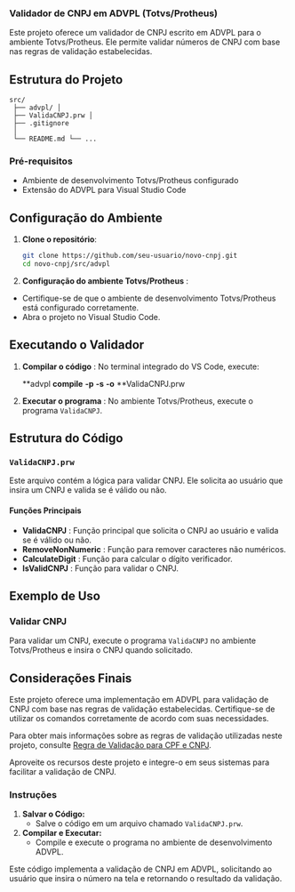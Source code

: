 ### Validador de CNPJ em ADVPL (Totvs/Protheus)

Este projeto oferece um validador de CNPJ escrito em ADVPL para o ambiente Totvs/Protheus. Ele permite validar números de CNPJ com base nas regras de validação estabelecidas.

## Estrutura do Projeto

```
src/
 ├── advpl/ │ 
 ├── ValidaCNPJ.prw │ 
 ├── .gitignore 
 │ 
 └── README.md └── ...
```

### Pré-requisitos

- Ambiente de desenvolvimento Totvs/Protheus configurado
- Extensão do ADVPL para Visual Studio Code

## Configuração do Ambiente

1. **Clone o repositório**:
   ```sh
   git clone https://github.com/seu-usuario/novo-cnpj.git
   cd novo-cnpj/src/advpl
   ```

2. **Configuração do ambiente Totvs/Protheus** :

* Certifique-se de que o ambiente de desenvolvimento Totvs/Protheus está configurado corretamente.
* Abra o projeto no Visual Studio Code.

## Executando o Validador

1. **Compilar o código** : No terminal integrado do VS Code, execute:

   **advpl **compile** **-p** **-s** **-o** **ValidaCNPJ.prw

1. **Executar o programa** : No ambiente Totvs/Protheus, execute o programa `ValidaCNPJ`.

## Estrutura do Código

### `ValidaCNPJ.prw`

Este arquivo contém a lógica para validar CNPJ. Ele solicita ao usuário que insira um CNPJ e valida se é válido ou não.

#### Funções Principais

* **ValidaCNPJ** : Função principal que solicita o CNPJ ao usuário e valida se é válido ou não.
* **RemoveNonNumeric** : Função para remover caracteres não numéricos.
* **CalculateDigit** : Função para calcular o dígito verificador.
* **IsValidCNPJ** : Função para validar o CNPJ.

## Exemplo de Uso

### Validar CNPJ

Para validar um CNPJ, execute o programa `ValidaCNPJ` no ambiente Totvs/Protheus e insira o CNPJ quando solicitado.

## Considerações Finais

Este projeto oferece uma implementação em ADVPL para validação de CNPJ com base nas regras de validação estabelecidas. Certifique-se de utilizar os comandos corretamente de acordo com suas necessidades.

Para obter mais informações sobre as regras de validação utilizadas neste projeto, consulte [Regra de Validação para CPF e CNPJ](vscode-file://vscode-app/c:/Program%20Files/Microsoft%20VS%20Code/resources/app/out/vs/code/electron-sandbox/workbench/workbench.html).

Aproveite os recursos deste projeto e integre-o em seus sistemas para facilitar a validação de CNPJ.

### Instruções

1. **Salvar o Código:**
   * Salve o código em um arquivo chamado `ValidaCNPJ.prw`.
2. **Compilar e Executar:**
   * Compile e execute o programa no ambiente de desenvolvimento ADVPL.

Este código implementa a validação de CNPJ em ADVPL, solicitando ao usuário que insira o número na tela e retornando o resultado da validação.
